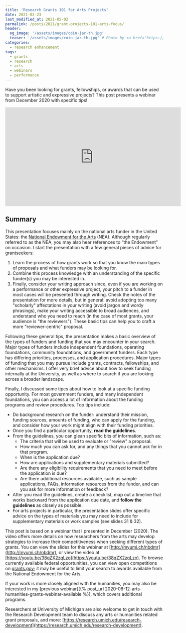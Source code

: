 ```yaml
---
title: 'Research Grants 101 for Arts Projects'
date: 2021-02-23
last_modified_at: 2021-05-02
permalink: /posts/2021/grant-projects-101-arts-focus/
header:
  og_image: '/assets/images/coin-jar-th.jpg'
  teaser: '/assets/images/coin-jar-th.jpg' # Photo by <a href="https://unsplash.com/@f7photo?utm_source=unsplash&amp;utm_medium=referral&amp;utm_content=creditCopyText">Michael Longmire</a> on <a href="https://unsplash.com/s/photos/money?utm_source=unsplash&amp;utm_medium=referral&amp;utm_content=creditCopyText">Unsplash</a>
categories:
  - research enhancement
tags:
  - grants
  - research
  - arts
  - webinars
  - performance
---
```


Have you been looking for grants, fellowships, or awards that can be used to support artistic and expressive projects? This post presents a webinar from December 2020 with specific tips! <!-- more -->

<iframe width="560" height="315" src="https://www.youtube.com/embed/38qZX2zqLzo" frameborder="0" allow="accelerometer; autoplay; clipboard-write; encrypted-media; gyroscope; picture-in-picture" allowfullscreen></iframe>

## Summary

This presentation focuses mainly on the national arts funder in the United States: the [National Endowment for the Arts](https://www.arts.gov/) (NEA). Although regularly referred to as the NEA, you may also hear references to “the Endowment” on occasion. I start the presentation with a few general pieces of advice for grantseekers:

1. Learn the process of how grants work so that you know the main types of proposals and what funders may be looking for.
1. Combine this process knowledge with an understanding of the specific funder(s) you may be interested in.
1. Finally, consider your writing approach since, even if you are working on a performance or other expressive project, your pitch to a funder in most cases will be presented through writing. Check the notes of the presentation for more details, but in general: avoid adopting too many "scholarly" affectations in your writing (avoid jargon and wordy phrasings), make your writing accessible to broad audiences, and understand who you need to reach (in the case of most grants, your audience is "the reviewers"). These basic tips can help you to craft a more "reviewer-centric" proposal.

Following these general tips, the presentation makes a basic overview of the types of funders and funding that you may encounter in your search. Major types of funders include independent foundations, operating foundations, community foundations, and government funders. Each type has differing priorities, processes, and application procedures. Major types of funding that you may pursue include grants, contracts, fellowships, and other mechanisms. I offer very brief advice about how to seek funding internally at the University, as well as where to search if you are looking across a broader landscape.  

Finally, I discussed some tipcs about how to look at a specific funding opportunity. For most government funders, and many independent foundations, you can access a lot of information about the funding programs and review procedures. Top tips include:

* Do background research on the funder: understand their mission, funding sources, amounts of funding, who can apply for the funding, and consider how your work might align with their funding priorities.
* Once you find a particular opportunity, **read the guidelines**.
* From the guidelines, you can glean specific bits of information, such as:
  * The criteria that will be used to evaluate or "review" a proposal.
  * How much you can ask for, and any things that you cannot ask for in that program.
  * When is the application due?
  * How are applications and supplementary materials submitted?
  * Are there any eligibility requirements that you need to meet before the application is due?
  * Are there additional resources available, such as sample applications, FAQs, information resources from the funder, and can you ask for more information or feedback?
* After you read the guidelines, create a checklist, map out a timeline that works backward from the application due date, and **follow the guidelines** as closely as possible.
* For arts projects in particular, the presentation slides offer specific advice on the types of materials you may need to include for supplementary materials or work samples (see slides 31 & 32).

This post is based on a webinar that I presented in December (2020). The video offers more details on how researchers from the arts may develop strategies to increase their competitiveness when seeking different types of grants. You can view the slides for this webinar at [http://myumi.ch/nbdmr](http://myumi.ch/nbdmr), or view the video at [https://youtu.be/38qZX2zqLzo](https://youtu.be/38qZX2zqLzo). To browse currently available federal opportunities, you can view open competitions on [grants.gov](https://www.grants.gov/web/grants/search-grants.html); it may be useful to limit your search to awards available from the National Endowment for the Arts.

If your work is more closely aligned with the humanities, you may also be interested in my [previous webinar]({% post_url 2020-08-12-arts-humanities-grants-webinar-available %}), which covers additional programs.

Researchers at University of Michigan are also welcome to get in touch with the Research Development team to discuss any arts or humanities related grant proposals, and more: [https://research.umich.edu/research-development](https://research.umich.edu/research-development).
